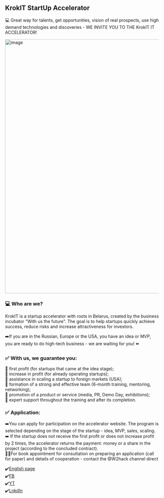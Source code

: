 ## KrokIT StartUp Accelerator

💻 Great way for talents, get opportunities, vision of real prospects, use high demand technologies and discoveries - WE INVITE YOU TO THE KrokIT IT ACCELERATOR!

<img width="1371" height="832" alt="image" src="https://github.com/user-attachments/assets/db4c53c6-eae0-48ae-9b8a-35b297ce201b" />


### 💻 Who are we? <br />
KrokIT is a startup accelerator with roots in Belarus, created by the business incubator "With us the future". The goal is to help startups quickly achieve success, reduce risks and increase attractiveness for investors. <br />
 
➡️If you are in the Russian, Europe or the USA, you have an idea or MVP, you are ready to do high-tech business - we are waiting for you! ⏩ <br />

### ✅ With us, we guarantee you: <br />
🔼 first profit (for startups that came at the idea stage); <br />
🔼 increase in profit (for already operating startups); <br />
🔼 assistance in scaling a startup to foreign markets (USA); <br />
🔼 formation of a strong and effective team (6-month training, mentoring, networking); <br />
🔼 promotion of a product or service (media, PR, Demo Day, exhibitions); <br />
🔼 expert support throughout the training and after its completion. <br />

### ✅ Application:  <br />
➡️You can apply for participation on the accelerator website. The program is selected depending on the stage of the startup - idea, MVP, sales, scaling. <br />
➡️ If the startup does not receive the first profit or does not increase profit by 2 times, the accelerator returns the payment: money or a share in the project (according to the concluded contract). <br />
📢📢For book appointment for consultation on preparing an application (call for paper) and details of cooperation - contact the @W2hack channel direct <br />

✔️[English page](https://krokit.org/en/)  <br />
✔️[FB](https://www.facebook.com/startup.accelerator.minsk.belarus/)  <br />
✔️[YT](https://www.youtube.com/channel/UCqkNa86a80cupRo4S5VMIWg)  <br />
✔️[LnkdIn](https://www.linkedin.com/company/38166776/) <br />

